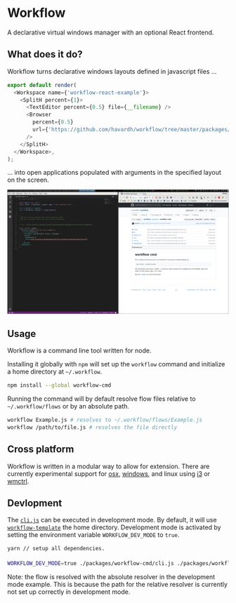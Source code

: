# Workflow

A declarative virtual windows manager with an optional React frontend.

## What does it do?

Workflow turns declarative windows layouts defined in javascript files ...

```javascript
export default render(
  <Workspace name={'workflow-react-example'}>
    <SplitH percent={1}>
      <TextEditor percent={0.5} file={__filename} />
      <Browser
        percent={0.5}
        url={'https://github.com/havardh/workflow/tree/master/packages/workflow-cmd'}
      />
    </SplitH>
  </Workspace>,
);
```


... into open applications populated with arguments in the specified layout on the screen.

![](github/readme-example.png)

## Usage

Workflow is a command line tool written for node.

Installing it globally with `npm` will set up the `workflow` command and initialize a home directory
at `~/.workflow`.
```bash
npm install --global workflow-cmd
```

Running the command will by default resolve flow files relative to `~/.workflow/flows` or by
an absolute path.
```bash
workflow Example.js # resolves to ~/.workflow/flows/Example.js
workflow /path/to/file.js # resolves the file directly
```

## Cross platform

Workflow is written in a modular way to allow for extension. There are currently experimental support
for [osx](packages/workflow-wm-osx), [windows](packages/workflow-wm-windows), and linux using 
[i3](packages/workflow-wm-i3) or [wmctrl](packages/workflow-wm-wmctrl).

## Devlopment

The [`cli.js`](packages/workflow-cmd/cli.js) can be executed in development mode. By default,
it will use [`workflow-template`](packages/workflow-template) the home directory. 
Development mode is activated by setting the environment variable `WORKFLOW_DEV_MODE` to `true`.

```bash
yarn // setup all dependencies. 

WORKFLOW_DEV_MODE=true ./packages/workflow-cmd/cli.js ./packages/workflow-template/flows/Example.js
```

Note: the flow is resolved with the absolute resolver in the development mode example. This is because
the path for the relative resolver is currently not set up correctly in development mode. 
